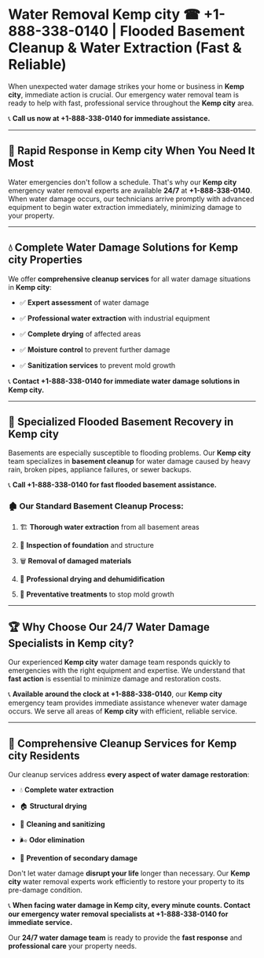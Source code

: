 # Water Removal Kemp city ☎ +1-888-338-0140 | Flooded Basement Cleanup & Water Extraction (Fast & Reliable)

When unexpected water damage strikes your home or business in **Kemp city**, immediate action is crucial. Our emergency water removal team is ready to help with fast, professional service throughout the **Kemp city** area. 

📞 **Call us now at +1-888-338-0140 for immediate assistance.**
---
## 🚀 Rapid Response in Kemp city When You Need It Most
Water emergencies don't follow a schedule. That's why our **Kemp city** emergency water removal experts are available **24/7** at **+1-888-338-0140**. When water damage occurs, our technicians arrive promptly with advanced equipment to begin water extraction immediately, minimizing damage to your property.
---
## 💧 Complete Water Damage Solutions for Kemp city Properties
We offer **comprehensive cleanup services** for all water damage situations in **Kemp city**:
- ✅ **Expert assessment** of water damage  
- ✅ **Professional water extraction** with industrial equipment  
- ✅ **Complete drying** of affected areas  
- ✅ **Moisture control** to prevent further damage  
- ✅ **Sanitization services** to prevent mold growth  
📞 **Contact +1-888-338-0140 for immediate water damage solutions in Kemp city.**
---
## 🌊 Specialized Flooded Basement Recovery in Kemp city
Basements are especially susceptible to flooding problems. Our **Kemp city** team specializes in **basement cleanup** for water damage caused by heavy rain, broken pipes, appliance failures, or sewer backups. 
📞 **Call +1-888-338-0140 for fast flooded basement assistance.**
### 🏚️ Our Standard Basement Cleanup Process:
1. 🏗️ **Thorough water extraction** from all basement areas  
2. 🔎 **Inspection of foundation** and structure  
3. 🗑️ **Removal of damaged materials**  
4. 💨 **Professional drying and dehumidification**  
5. 🚫 **Preventative treatments** to stop mold growth  
---
## 🏆 Why Choose Our 24/7 Water Damage Specialists in Kemp city?
Our experienced **Kemp city** water damage team responds quickly to emergencies with the right equipment and expertise. We understand that **fast action** is essential to minimize damage and restoration costs.
📞 **Available around the clock at +1-888-338-0140**, our **Kemp city** emergency team provides immediate assistance whenever water damage occurs. We serve all areas of **Kemp city** with efficient, reliable service.
---
## 🧹 Comprehensive Cleanup Services for Kemp city Residents
Our cleanup services address **every aspect of water damage restoration**:
- 💧 **Complete water extraction**  
- 🏠 **Structural drying**  
- 🧼 **Cleaning and sanitizing**  
- 🌬️ **Odor elimination**  
- 🚫 **Prevention of secondary damage**  
Don't let water damage **disrupt your life** longer than necessary. Our **Kemp city** water removal experts work efficiently to restore your property to its pre-damage condition.
📞 **When facing water damage in Kemp city, every minute counts. Contact our emergency water removal specialists at +1-888-338-0140 for immediate service.**
Our **24/7 water damage team** is ready to provide the **fast response** and **professional care** your property needs.
